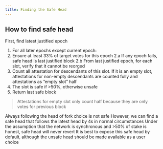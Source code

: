 ```yaml
---
title: Finding the Safe Head
---
```


## How to find safe head

First, find latest justified epoch

1. For all later epochs except current epoch:
2. Ensure at least 33% of target votes for this epoch
2.a If any epoch fails, safe head is last justified block
2.b From last justified epoch, for each slot, verify that it cannot be reorged
3. Count all attestation for descendants of this slot. If it is an empty slot, attestations for non-empty descendants are counted fully and attestations as “empty slot” half
4. The slot is safe if >50%, otherwise unsafe
5. Return last safe block

> Attestations for empty slot only count half because they are only votes for previous block

Always following the head of fork choice is not safe
However, we can find a safe head that follows the latest head by 4s in normal circumstances
Under the assumption that the network is synchronous and >50% of stake is honest, safe head will never revert
It is best to expose this safe head by default, although the unsafe head should be made available as a user choice
